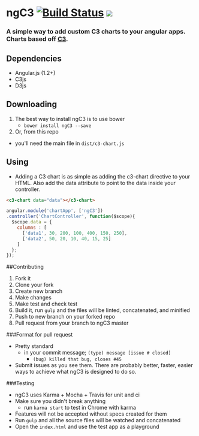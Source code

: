 ngC3    [![Build Status](https://travis-ci.org/maseh87/c3-chart.svg?branch=master)](https://travis-ci.org/maseh87/c3-chart)   <img src="http://img.shields.io/badge/Built%20with-Gulp-red.svg" />
===============

### A simple way to add custom C3 charts to your angular apps. Charts based off [C3](http://http://c3js.org/).

## Dependencies
+ Angular.js (1.2+)
+ C3js
+ D3js

## Downloading
1. The best way to install ngC3 is to use bower
    + ```bower install ngC3 --save```
2. Or, from this repo
  + you'll need the main file in ```dist/c3-chart.js```

## Using
+ Adding a C3 chart is as simple as adding the c3-chart directive to your HTML. Also add the data attribute to point to the data inside your controller.

```html
<c3-chart data="data"></c3-chart>
```

```javascript
angular.module('chartApp', ['ngC3'])
.controller('ChartController', function($scope){
  $scope.data = {
    columns : [
      ['data1', 30, 200, 100, 400, 150, 250],
      ['data2', 50, 20, 10, 40, 15, 25]
    ]
  };
});
```

##Contributing
1. Fork it
2. Clone your fork
3. Create new branch
4. Make changes
5. Make test and check test
6. Build it, run ```gulp``` and the files will be linted, concatenated, and minified
7. Push to new branch on your forked repo
8. Pull request from your branch to ngC3 master

###Format for pull request
+ Pretty standard
  + in your commit message; ```(type) message [issue # closed]```
    + ```(bug) killed that bug, closes #45```
+ Submit issues as you see them. There are probably better, faster, easier ways to achieve what ngC3 is designed to do so.

###Testing
+ ngC3 uses Karma + Mocha + Travis for unit and ci
+ Make sure you didn't break anything
  + run ```karma start``` to test in Chrome with karma
+ Features will not be accepted without specs created for them
+ Run ```gulp``` and all the source files will be watched and concatenated
+ Open the ```index.html``` and use the test app as a playground